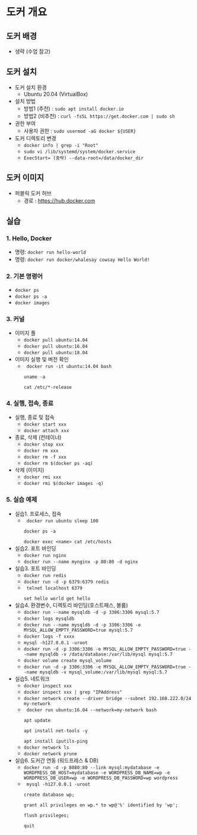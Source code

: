 # 도커 개요

## 도커 배경
- 생략 (수업 참고)

## 도커 설치
- 도커 설치 환경
  - Ubuntu 20.04 (VirtualBox)
- 설치 방법
  - 방법1 (추천) : ` sudo apt install docker.io `
  - 방법2 (비추천) : ` curl -fsSL https://get.docker.com | sudo sh `
- 권한 부여
  - 사용자 권한 : ` sudo usermod -aG docker ${USER} `
- 도커 디렉토리 변경
  - ` docker info | grep -i "Root" `
  - ` sudo vi /lib/systemd/system/docker.service `
  - ` ExecStart= (중략) --data-root=/data/docker_dir `

## 도커 이미지
- 퍼블릭 도커 허브
  - 경로 : https://hub.docker.com

## 실습
### 1. Hello, Docker
- 명령: ` docker run hello-world `
- 명령: ` docker run docker/whalesay cowsay Hello World! ` 

### 2. 기본 명령어
- ` docker ps `
- ` docker ps -a `
- ` docker images `

### 3. 커널
- 이미지 풀
    - ` docker pull ubuntu:14.04 `
    - ` docker pull ubuntu:16.04 `
    - ` docker pull ubuntu:18.04 `
- 이미지 실행 및 버전 확인
    - <code> docker run -it ubuntu:14.04 bash \
        uname -a \
        cat /etc/*-release </code>

### 4. 실행, 접속, 종료
- 실행, 종료 및 접속
    - ` docker start xxx `
    - ` docker attach xxx `
- 종료, 삭제 (컨테이너)
    - ` docker stop xxx `
    - ` docker rm xxx `
    - ` docker rm -f xxx `
    - ` docker rm $(docker ps -aq) `
- 삭제 (이미지)
    - ` docker rmi xxx `
    - ` docker rmi $(docker images -q) `

### 5. 실습 예제 
- 실습1. 프로세스, 접속
    - <code> docker run ubuntu sleep 100 \
        docker ps -a \
        docker exec \<name\> cat /etc/hosts </code>
- 실습2. 포트 바인딩
    - ` docker run nginx `
    - ` docker run --name mynginx -p 80:80 -d nginx `
- 실습3. 포트 바인딩
    - ` docker run redis `
    - ` docker run -d -p 6379:6379 redis `
    - <code> telnet localhost 6379 \
        set hello world
        get hello </code>
- 실습4. 환경변수, 디렉토리 바인딩(호스트패스, 볼륨)
    - ` docker run --name mysqldb -d -p 3306:3306 mysql:5.7 `
    - ` docker logs mysqldb `
    - ` docker run --name mysqldb -d -p 3306:3306 -e MYSQL_ALLOW_EMPTY_PASSWORD=true mysql:5.7 `
    - ` docker logs -f xxxx `
    - ` mysql -h127.0.0.1 -uroot `
    - ` docker run -d -p 3306:3306 -e MYSQL_ALLOW_EMPTY_PASSWORD=true --name mysqldb -v /data/database:/var/lib/mysql mysql:5.7 ` 
    - ` docker volume create mysql_volume `
    - ` docker run -d -p 3306:3306 -e MYSQL_ALLOW_EMPTY_PASSWORD=true --name mysqldb -v mysql_volume:/var/lib/mysql mysql:5.7 ` 
- 실습5. 네트워크
    - ` docker inspect xxx `
    - ` docker inspect xxx | grep "IPAddress" `
    - ` docker network create --driver bridge --subnet 192.168.222.0/24 my-network `
    - <code> docker run ubuntu:16.04 --network=my-network bash \
        apt update \
        apt install net-tools -y \
        apt install iputils-ping </code>
    - ` docker network ls `
    - ` docker network prune `
- 실습6. 도커간 연동 (워드프레스 & DB)
    - ` docker run -d -p 8080:80 --link mysql:mydatabase -e WORDPRESS_DB_HOST=mydatabase -e WORDPRESS_DB_NAME=wp -e WORDPRESS_DB_USER=wp -e WORDPRESS_DB_PASSWORD=wp wordpress `
    - <code> mysql -h127.0.0.1 -uroot \
        create database wp; \
        grant all privileges on wp.* to wp@'%' identified by 'wp'; \
        flush privileges; \
        quit </code>
